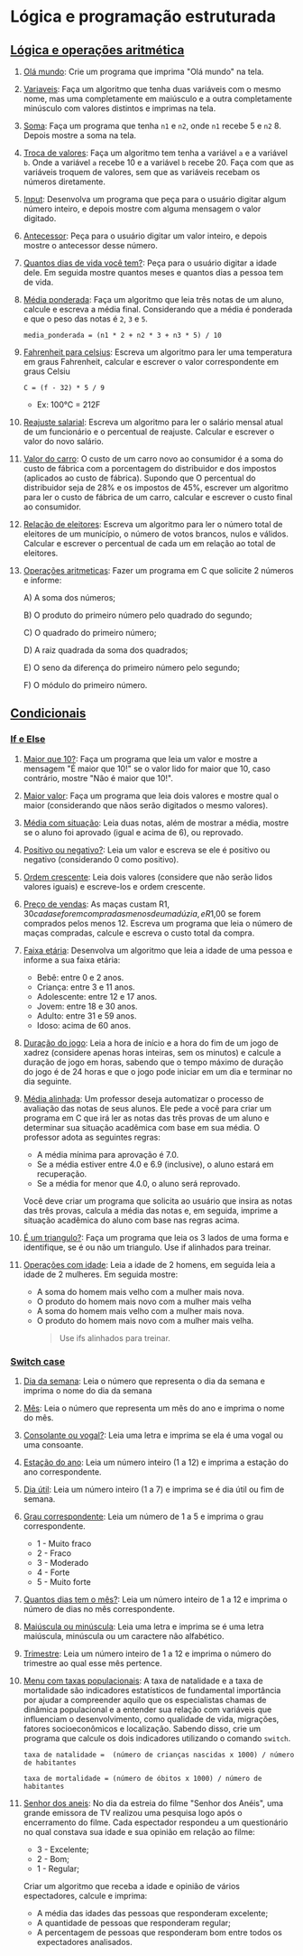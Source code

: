 # Lógica e programação estruturada

## [Lógica e operações aritmética](/01%20-%20lógica%20e%20operações%20aritméticas)

1. [Olá mundo](/01%20-%20lógica%20e%20operações%20aritméticas/01-ola_mundo.c): Crie um programa que imprima "Olá mundo" na tela.

1. [Variaveis](/01%20-%20lógica%20e%20operações%20aritméticas/02-variaveis.c): Faça um algoritmo que tenha duas variáveis com o mesmo nome, mas uma completamente em maiúsculo e a outra completamente minúsculo com valores distintos e imprimas na tela.

1. [Soma](/01%20-%20lógica%20e%20operações%20aritméticas/03-soma.c): Faça um programa que tenha `n1` e `n2`, onde `n1` recebe 5 e `n2` 8. Depois mostre a soma na tela.

1. [Troca de valores](/01%20-%20lógica%20e%20operações%20aritméticas/04-troca_de_valores.c): Faça um algoritmo tem tenha a variável `a` e a variável `b`. Onde a variável `a` recebe 10 e a variável `b` recebe 20. Faça com que as variáveis troquem de valores, sem que as variáveis recebam os números diretamente.

1. [Input](/01%20-%20lógica%20e%20operações%20aritméticas/05-input.c): Desenvolva um programa que peça para o usuário digitar algum número inteiro, e depois mostre com alguma mensagem o valor digitado.

1. [Antecessor](/01%20-%20lógica%20e%20operações%20aritméticas/06-antecessor.c): Peça para o usuário digitar um valor inteiro, e depois mostre o antecessor desse número.

1. [Quantos dias de vida você tem?](/01%20-%20lógica%20e%20operações%20aritméticas/07-quantos_dias_vc_tem.c): Peça para o usuário digitar a idade dele. Em seguida mostre quantos meses e quantos dias a pessoa tem de vida.

1. [Média ponderada](/01%20-%20lógica%20e%20operações%20aritméticas/08-media_ponderada.c): Faça um algoritmo que leia três notas de um aluno, calcule e escreva a média final. Considerando que a média é ponderada e que o peso das notas é `2`, `3` e `5`.

   ```
   media_ponderada = (n1 * 2 + n2 * 3 + n3 * 5) / 10

   ```

1. [Fahrenheit para celsius](/01%20-%20lógica%20e%20operações%20aritméticas/09-fahrenheit_para_celsius.c): Escreva um algoritmo para ler uma temperatura em graus Fahrenheit, calcular e escrever o valor correspondente em graus Celsiu

   ```
   C = (f - 32) * 5 / 9
   ```

   - Ex: 100°C = 212F

1. [Reajuste salarial](/01%20-%20lógica%20e%20operações%20aritméticas/10-reajuste_de_salario.c): Escreva um algoritmo para ler o salário mensal atual de um funcionário e o percentual de reajuste. Calcular e escrever o valor do novo salário.

1. [Valor do carro](/01%20-%20lógica%20e%20operações%20aritméticas/11-valor_carro.c): O custo de um carro novo ao consumidor é a soma do custo de fábrica com a porcentagem do distribuidor e dos impostos (aplicados ao custo de fábrica). Supondo que O percentual do distribuidor seja de 28% e os impostos de 45%, escrever um algoritmo para ler o custo de fábrica de um carro, calcular e escrever o custo final ao consumidor.

1. [Relação de eleitores](/01%20-%20lógica%20e%20operações%20aritméticas/12-relacao_de_eleitores.c): Escreva um algoritmo para ler o número total de eleitores de um município, o número de votos brancos, nulos e válidos. Calcular e escrever o percentual de cada um em relação ao total de eleitores.

1. [Operações aritmeticas](/01%20-%20lógica%20e%20operações%20aritméticas/13-operaçoes_aritmeticas.c): Fazer um programa em C que solicite 2 números e informe:

   A) A soma dos números;

   B) O produto do primeiro número pelo quadrado do segundo;

   C) O quadrado do primeiro número;

   D) A raiz quadrada da soma dos quadrados;

   E) O seno da diferença do primeiro número pelo segundo;

   F) O módulo do primeiro número.

## [Condicionais](/02%20-%20condicionais)

### [If e Else](/02%20-%20condicionais/If%20e%20else)

1. [Maior que 10?](/02%20-%20condicionais/If%20e%20else/01-maiorQue10.c): Faça um programa que leia um valor e mostre a mensagem "É maior que 10!" se o valor lido for maior que 10, caso contrário, mostre "Não é maior que 10!".

1. [Maior valor](/02%20-%20condicionais/If%20e%20else/02-maior.c): Faça um programa que leia dois valores e mostre qual o maior (considerando que nãos serão digitados o mesmo valores).

1. [Média com situação](/02%20-%20condicionais/If%20e%20else/03-media_com_situação.c): Leia duas notas, além de mostrar a média, mostre se o aluno foi aprovado (igual e acima de 6), ou reprovado.

1. [Positivo ou negativo?](/02%20-%20condicionais/If%20e%20else/04-positivo_ou_negativo.c): Leia um valor e escreva se ele é positivo ou negativo (considerando 0 como positivo).

1. [Ordem crescente](/02%20-%20condicionais/If%20e%20else/05-ordem_crescente.c): Leia dois valores (considere que não serão lidos valores iguais) e escreve-los e ordem crescente.

1. [Preço de vendas](/02%20-%20condicionais/If%20e%20else/06-valor_maça.c): As maças custam R$1,30 cada se forem compradas menos de uma dúzia, e R$1,00 se forem comprados pelos menos 12. Escreva um programa que leia o número de maças compradas, calcule e escreva o custo total da compra.

1. [Faixa etária](/02%20-%20condicionais/If%20e%20else/07-faixa-etaria.c): Desenvolva um algoritmo que leia a idade de uma pessoa e informe a sua faixa etária:

   - Bebê: entre 0 e 2 anos.
   - Criança: entre 3 e 11 anos.
   - Adolescente: entre 12 e 17 anos.
   - Jovem: entre 18 e 30 anos.
   - Adulto: entre 31 e 59 anos.
   - Idoso: acima de 60 anos.

1. [Duração do jogo](/02%20-%20condicionais/If%20e%20else/08-duracao_xadrez.c): Leia a hora de início e a hora do fim de um jogo de xadrez (considere apenas horas inteiras, sem os minutos) e calcule a duração de jogo em horas, sabendo que o tempo máximo de duração do jogo é de 24 horas e que o jogo pode iniciar em um dia e terminar no dia seguinte.

1. [Média alinhada](/02%20-%20condicionais/If%20e%20else/09-mediaAlinhada.c): Um professor deseja automatizar o processo de avaliação das notas de seus alunos. Ele pede a você para criar um programa em C que irá ler as notas das três provas de um aluno e determinar sua situação acadêmica com base em sua média. O professor adota as seguintes regras:

   - A média mínima para aprovação é 7.0.
   - Se a média estiver entre 4.0 e 6.9 (inclusive), o aluno estará em recuperação.
   - Se a média for menor que 4.0, o aluno será reprovado.

   Você deve criar um programa que solicita ao usuário que insira as notas das três provas, calcula a média das notas e, em seguida, imprime a situação acadêmica do aluno com base nas regras acima.

1. [É um triangulo?](/02%20-%20condicionais/If%20e%20else/11-triangulo.c): Faça um programa que leia os 3 lados de uma forma e identifique, se é ou não um triangulo. Use if alinhados para treinar.

1. [Operações com idade](/02%20-%20condicionais/If%20e%20else/10-operaceos_com_idades.c): Leia a idade de 2 homens, em seguida leia a idade de 2 mulheres. Em seguida mostre:

   - A soma do homem mais velho com a mulher mais nova.
   - O produto do homem mais novo com a mulher mais velha
   - A soma do homem mais velho com a mulher mais nova.
   - O produto do homem mais novo com a mulher mais velha.
     > Use ifs alinhados para treinar.

### [Switch case](/02%20-%20condicionais/Switch%20case/)

1. [Dia da semana](/02%20-%20condicionais/Switch%20case/01-dia_da_semana.c): Leia o número que representa o dia da semana e imprima o nome do dia da semana

1. [Mês](/02%20-%20condicionais/Switch%20case/02-mes.c): Leia o número que representa um mês do ano e imprima o nome do mês.

1. [Consolante ou vogal?](/02%20-%20condicionais/Switch%20case/03-consoante_ou_vogal.c): Leia uma letra e imprima se ela é uma vogal ou uma consoante.

1. [Estação do ano](/02%20-%20condicionais/Switch%20case/04-estacao.c): Leia um número inteiro (1 a 12) e imprima a estação do ano correspondente.

1. [Dia útil](/02%20-%20condicionais/Switch%20case/05-dia_util.c): Leia um número inteiro (1 a 7) e imprima se é dia útil ou fim de semana.

1. [Grau correspondente](/02%20-%20condicionais/Switch%20case/06-grau_correspondente.c): Leia um número de 1 a 5 e imprima o grau correspondente.

   - 1 - Muito fraco
   - 2 - Fraco
   - 3 - Moderado
   - 4 - Forte
   - 5 - Muito forte

1. [Quantos dias tem o mês?](/02%20-%20condicionais/Switch%20case/07-dias_do_mes.c): Leia um número inteiro de 1 a 12 e imprima o número de dias no mês correspondente.

1. [Maiúscula ou minúscula](/02%20-%20condicionais/Switch%20case/08-maiuscula_minuscula.c): Leia uma letra e imprima se é uma letra maiúscula, minúscula ou um caractere não alfabético.

1. [Trimestre](/02%20-%20condicionais/Switch%20case/09-trimestre.c): Leia um número inteiro de 1 a 12 e imprima o número do trimestre ao qual esse mês pertence.

1. [Menu com taxas populacionais](/02%20-%20condicionais/Switch%20case/10-taxas_populacionais.c): A taxa de natalidade e a taxa de mortalidade são indicadores estatísticos de fundamental importância por ajudar a compreender aquilo que os especialistas chamas de dinâmica populacional e a entender sua relação com variáveis que influenciam o desenvolvimento, como qualidade de vida, migrações, fatores socioeconômicos e localização. Sabendo disso, crie um programa que calcule os dois indicadores utilizando o comando `switch`.

   ```
   taxa de natalidade =  (número de crianças nascidas x 1000) / número de habitantes
   ```

   ```
   taxa de mortalidade = (número de óbitos x 1000) / número de habitantes
   ```

1. [Senhor dos aneis](/02%20-%20condicionais/Switch%20case/11-senhor_dos_aneis.c): No dia da estreia do filme "Senhor dos Anéis", uma grande emissora de TV realizou uma pesquisa logo após o encerramento do filme. Cada espectador respondeu a um questionário no qual constava sua idade e sua opinião em relação ao filme:

   - 3 - Excelente;
   - 2 - Bom;
   - 1 - Regular;

   Criar um algoritmo que receba a idade e opinião de vários espectadores, calcule e imprima:

   - A média das idades das pessoas que responderam excelente;
   - A quantidade de pessoas que responderam regular;
   - A percentagem de pessoas que responderam bom entre todos os expectadores analisados.

